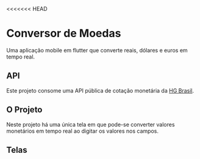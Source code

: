 <<<<<<< HEAD

# Conversor de Moedas

Uma aplicação mobile em flutter que converte reais, dólares e euros em tempo real.

## API

Este projeto consome uma API pública de cotação monetária da [HG Brasil](https://hgbrasil.com/status/finance).

## O Projeto

Neste projeto há uma única tela em que pode-se converter valores monetários em tempo real ao digitar os valores nos campos.

## Telas
